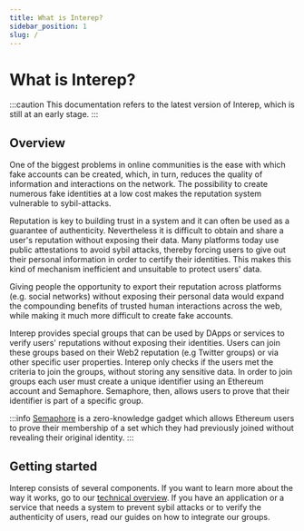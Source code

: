 ```yaml
---
title: What is Interep?
sidebar_position: 1
slug: /
---
```


# What is Interep?

:::caution
This documentation refers to the latest version of Interep, which is still at an early stage.
:::

## Overview

One of the biggest problems in online communities is the ease with which fake accounts can be created, which, in turn, reduces the quality of information and interactions on the network. The possibility to create numerous fake identities at a low cost makes the reputation system vulnerable to sybil-attacks.

Reputation is key to building trust in a system and it can often be used as a guarantee of authenticity. Nevertheless it is difficult to obtain and share a user's reputation without exposing their data. Many platforms today use public attestations to avoid sybil attacks, thereby forcing users to give out their personal information in order to certify their identities. This makes this kind of mechanism inefficient and unsuitable to protect users' data.

Giving people the opportunity to export their reputation across platforms (e.g. social networks) without exposing their personal data would expand the compounding benefits of trusted human interactions across the web, while making it much more difficult to create fake accounts.

Interep provides special groups that can be used by DApps or services to verify users' reputations without exposing their identities. Users can join these groups based on their Web2 reputation (e.g Twitter groups) or via other specific user properties. Interep only checks if the users met the criteria to join the groups, without storing any sensitive data. In order to join groups each user must create a unique identifier using an Ethereum account and Semaphore. Semaphore, then, allows users to prove that their identifier is part of a specific group.

:::info
[Semaphore](https://semaphore.appliedzkp.org/) is a zero-knowledge gadget which allows Ethereum users to prove their membership of a set which they had previously joined without revealing their original identity.
:::

## Getting started

Interep consists of several components. If you want to learn more about the way it works, go to our [technical overview](/technical-reference/intro). If you have an application or a service that needs a system to prevent sybil attacks or to verify the authenticity of users, read our guides on how to integrate our groups.
